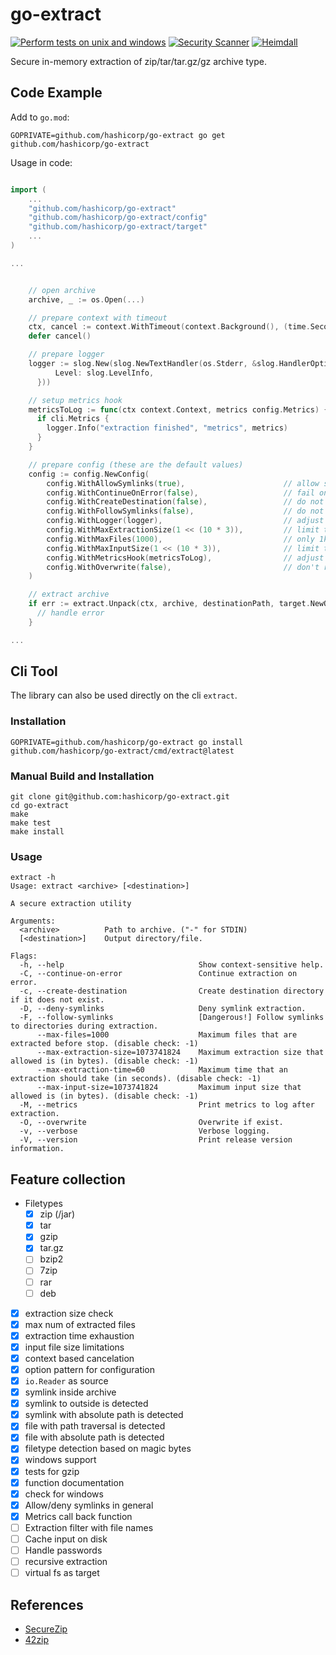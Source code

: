 # go-extract

[![Perform tests on unix and windows](https://github.com/hashicorp/go-extract/actions/workflows/testing.yml/badge.svg)](https://github.com/hashicorp/go-extract/actions/workflows/testing.yml) [![Security Scanner](https://github.com/hashicorp/go-extract/actions/workflows/secscan.yml/badge.svg)](https://github.com/hashicorp/go-extract/actions/workflows/secscan.yml) [![Heimdall](https://heimdall.hashicorp.services/api/v1/assets/go-extract/badge.svg?key=ad16a37b0882cb2e792c11a031b139227b23eabe137ddf2b19d10028bcdb79a8)](https://heimdall.hashicorp.services/site/assets/go-extract)

Secure in-memory extraction of zip/tar/tar.gz/gz archive type.

## Code Example

Add to `go.mod`:

```cli
GOPRIVATE=github.com/hashicorp/go-extract go get github.com/hashicorp/go-extract
```

Usage in code:

```go

import (
    ...
    "github.com/hashicorp/go-extract"
    "github.com/hashicorp/go-extract/config"
    "github.com/hashicorp/go-extract/target"
    ...
)

...


    // open archive
    archive, _ := os.Open(...)

    // prepare context with timeout
    ctx, cancel := context.WithTimeout(context.Background(), (time.Second * time.Duration(MaxExtractionTime)))
    defer cancel()

    // prepare logger
    logger := slog.New(slog.NewTextHandler(os.Stderr, &slog.HandlerOptions{
		  Level: slog.LevelInfo,
	  }))

    // setup metrics hook
    metricsToLog := func(ctx context.Context, metrics config.Metrics) {
      if cli.Metrics {
        logger.Info("extraction finished", "metrics", metrics)
      }
    }

    // prepare config (these are the default values)
    config := config.NewConfig(
        config.WithAllowSymlinks(true),                      // allow symlink creation
        config.WithContinueOnError(false),                   // fail on error
        config.WithCreateDestination(false),                 // do not try to create specified destination
        config.WithFollowSymlinks(false),                    // do not follow symlinks during creation
        config.WithLogger(logger),                           // adjust logger (default: io.Discard)
        config.WithMaxExtractionSize(1 << (10 * 3)),         // limit to 1 Gb (disable check: -1)
        config.WithMaxFiles(1000),                           // only 1k files maximum (disable check: -1)
        config.WithMaxInputSize(1 << (10 * 3)),              // limit to 1 Gb (disable check: -1)
        config.WithMetricsHook(metricsToLog),                // adjust hook to receive metrics from extraction
        config.WithOverwrite(false),                         // don't replace existing files
    )

    // extract archive
    if err := extract.Unpack(ctx, archive, destinationPath, target.NewOs(), config); err != nil {
      // handle error
    }

...

```

## Cli Tool

The library can also be used directly on the cli `extract`.

### Installation

```cli
GOPRIVATE=github.com/hashicorp/go-extract go install github.com/hashicorp/go-extract/cmd/extract@latest
```

### Manual Build and Installation

```cli
git clone git@github.com:hashicorp/go-extract.git
cd go-extract
make
make test
make install
```

### Usage

```cli
extract -h
Usage: extract <archive> [<destination>]

A secure extraction utility

Arguments:
  <archive>          Path to archive. ("-" for STDIN)
  [<destination>]    Output directory/file.

Flags:
  -h, --help                              Show context-sensitive help.
  -C, --continue-on-error                 Continue extraction on error.
  -c, --create-destination                Create destination directory if it does not exist.
  -D, --deny-symlinks                     Deny symlink extraction.
  -F, --follow-symlinks                   [Dangerous!] Follow symlinks to directories during extraction.
      --max-files=1000                    Maximum files that are extracted before stop. (disable check: -1)
      --max-extraction-size=1073741824    Maximum extraction size that allowed is (in bytes). (disable check: -1)
      --max-extraction-time=60            Maximum time that an extraction should take (in seconds). (disable check: -1)
      --max-input-size=1073741824         Maximum input size that allowed is (in bytes). (disable check: -1)
  -M, --metrics                           Print metrics to log after extraction.
  -O, --overwrite                         Overwrite if exist.
  -v, --verbose                           Verbose logging.
  -V, --version                           Print release version information.
```

## Feature collection

- Filetypes
  - [x] zip (/jar)
  - [x] tar
  - [x] gzip
  - [x] tar.gz
  - [ ] bzip2
  - [ ] 7zip
  - [ ] rar
  - [ ] deb
- [x] extraction size check
- [x] max num of extracted files
- [x] extraction time exhaustion
- [x] input file size limitations
- [x] context based cancelation
- [x] option pattern for configuration
- [x] `io.Reader` as source
- [x] symlink inside archive
- [x] symlink to outside is detected
- [x] symlink with absolute path is detected
- [x] file with path traversal is detected
- [x] file with absolute path is detected
- [x] filetype detection based on magic bytes
- [x] windows support
- [x] tests for gzip
- [x] function documentation
- [x] check for windows
- [x] Allow/deny symlinks in general
- [x] Metrics call back function
- [ ] Extraction filter with file names
- [ ] Cache input on disk
- [ ] Handle passwords
- [ ] recursive extraction
- [ ] virtual fs as target

## References

- [SecureZip](https://pypi.org/project/SecureZip/)
- [42zip](https://www.unforgettable.dk/)
